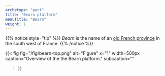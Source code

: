 ```yaml
---
archetype: "part"
title: "Bearn platform"
menuTitle: "Bearn"
weight: 1
---
```


{{% notice style="tip" %}}
*Bearn* is the name of an [old French province](https://bearn-pyrenees.tourisme64.com/territoires/) in the south west of France.
{{% /notice %}}

{{< fig 
  fig="/fig/bearn-top.png"
  alt="Figure" 
  x="1"
  width=500px   
  caption="Overview of the the Bearn platform."
  subcaption=""
>}}